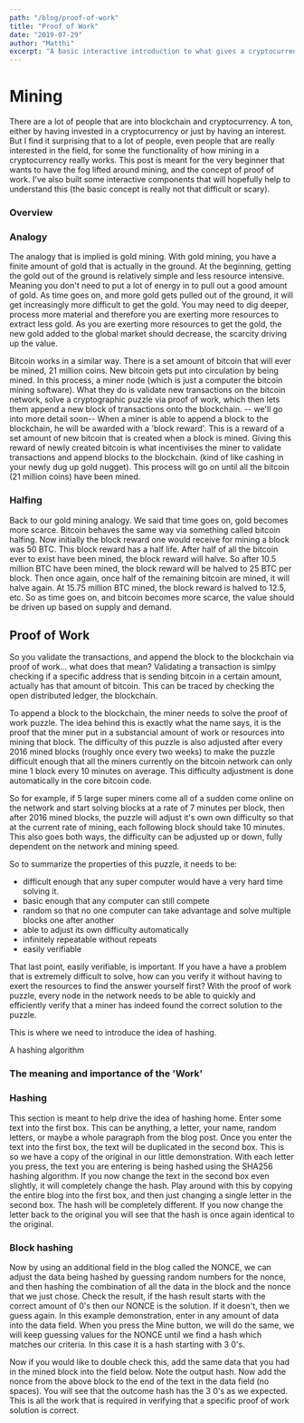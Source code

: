 ```yaml
---
path: "/blog/proof-of-work"
title: "Proof of Work"
date: "2019-07-29"
author: "Matthi"
excerpt: "A basic interactive introduction to what gives a cryptocurrency like Bitcoin value."
---
```


# Mining

There are a lot of people that are into blockchain and cryptocurrency. A ton, either by having invested in a cryptocurrency or just by having an interest. But I find it surprising that to a lot of people, even people that are really interested in the field, for some the functionality of how mining in a cryptocurrency really works. This post is meant for the very beginner that wants to have the fog lifted around mining, and the concept of proof of work. I've also built some interactive components that will hopefully help to understand this (the basic concept is really not that difficult or scary).

### Overview

### Analogy
The analogy that is implied is gold mining. With gold mining, you have a finite amount of gold that is actually in the ground. At the beginning, getting the gold out of the ground is relatively simple and less resource intensive. Meaning you don't need to put a lot of energy in to pull out a good amount of gold. 
As time goes on, and more gold gets pulled out of the ground, it will get increasingly more difficult to get the gold. You may need to dig deeper, process more material and therefore you are exerting more resources to extract less gold. As you are exerting more resources to get the gold, the new gold added to the global market should decrease, the scarcity driving up the value.

Bitcoin works in a similar way. There is a set amount of bitcoin that will ever be mined, 21 million coins. New bitcoin gets put into circulation by being mined. In this process, a miner node (which is just a computer the bitcoin mining software). What they do is validate new transactions on the bitcoin network, solve a cryptographic puzzle via proof of work, which then lets them append a new block of transactions onto the blockchain. -- we'll go into more detail soon-- When a miner is able to append a block to the blockchain, he will be awarded with a 'block reward'. This is a reward of a set amount of new bitcoin that is created when a block is mined. Giving this reward of newly created bitcoin is what incentivises the miner to validate transactions and append blocks to the blockchain. (kind of like cashing in your newly dug up gold nugget). This process will go on until all the bitcoin (21 million coins) have been mined.

### Halfing
Back to our gold mining analogy. We said that time goes on, gold becomes more scarce. Bitcoin behaves the same way via something called bitcoin halfing. 
Now initially the block reward one would receive for mining a block was 50 BTC. This block reward has a half life. After half of all the bitcoin ever to exist have been mined, the block reward will halve. So after 10.5 million BTC have been mined, the block reward will be halved to 25 BTC per block.
Then once again, once half of the remaining bitcoin are mined, it will halve again. At 15.75 million BTC mined, the block reward is halved to 12.5, etc. 
So as time goes on, and bitcoin becomes more scarce, the value should be driven up based on supply and demand.

## Proof of Work
So you validate the transactions, and append the block to the blockchain via proof of work... what does that mean? Validating a transaction is simlpy checking if a specific address that is sending bitcoin in a certain amount, actually has that amount of bitcoin. This can be traced by checking the open distributed ledger, the blockchain.

To append a block to the blockchain, the miner needs to solve the proof of work puzzle. The idea behind this is exactly what the name says, it is the proof that the miner put in a substancial amount of work or resources into mining that block. The difficulty of this puzzle is also adjusted after every 2016 mined blocks (roughly once every two weeks) to make the puzzle difficult enough that all the miners currently on the bitcoin network can only mine 1 block every 10 minutes on average. This difficulty adjustment is done automatically in the core bitcoin code. 

So for example, if 5 large super miners come all of a sudden come online on the network and start solving blocks at a rate of 7 minutes per block, then after 2016 mined blocks, the puzzle will adjust it's own own difficulty so that at the current rate of mining, each following block should take 10 minutes. This also goes both ways, the difficulty can be adjusted up or down, fully dependent on the network and mining speed.

So to summarize the properties of this puzzle, it needs to be:
- difficult enough that any super computer would have a very hard time solving it.
- basic enough that any computer can still compete
- random so that no one computer can take advantage and solve multiple blocks one after another
- able to adjust its own difficulty automatically 
- infinitely repeatable without repeats
- easily verifiable

That last point, easily verifiable, is important. If you have a have a problem that is extremely difficult to solve, how can you verify it without having to exert the resources to find the answer yourself first? With the proof of work puzzle, every node in the network needs to be able to quickly and efficiently verify that a miner has indeed found the correct solution to the puzzle.

This is where we need to introduce the idea of hashing.

A hashing algorithm

### The meaning and importance of the 'Work'

### Hashing
This section is meant to help drive the idea of hashing home. Enter some text into the first box. This can be anything, a letter, your name, random letters, or maybe a whole paragraph from the blog post. Once you enter the text into the first box, the text will be duplicated in the second box. This is so we have a copy of the original in our little demonstration. With each letter you press, the text you are entering is being hashed using the SHA256 hashing algorithm. 
If you now change the text in the second box even slightly, it will completely change the hash. Play around with this by copying the entire blog into the first box, and then just changing a single letter in the second box. The hash will be completely different. If you now change the letter back to the original you will see that the hash is once again identical to the original.

<hash-component></hash-component>

<hash-component></hash-component>

### Block hashing

Now by using an additional field in the blog called the NONCE, we can adjust the data being hashed by guessing random numbers for the nonce, and then hashing the combination of all the data in the block and the nonce that we just chose. Check the result, if the hash result starts with the correct amount of 0's then our NONCE is the solution. If it doesn't, then we guess again.
In this example demonstration, enter in any amount of data into the data field. When you press the Mine button, we will do the same, we will keep guessing values for the NONCE until we find a hash which matches our criteria. In this case it is a hash starting with 3 0's.


<block-component></block-component>

Now if you would like to double check this, add the same data that you had in the mined block into the field below. Note the output hash. Now add the nonce from the above block to the end of the text in the data field (no spaces). You will see that the outcome hash has the 3 0's as we expected. This is all the work that is required in verifying that a specific proof of work solution is correct.


<hash-component></hash-component>